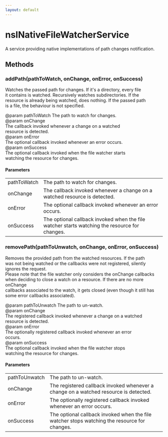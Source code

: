 ```yaml
---
layout: default
---
```


# nsINativeFileWatcherService #
  
A service providing native implementations of path changes notification.  
  

## Methods ##

### addPath(pathToWatch, onChange, onError, onSuccess) ###
  
Watches the passed path for changes. If it's a directory, every file  
it contains is watched. Recursively watches subdirectories. If the  
resource is already being watched, does nothing. If the passed path  
is a file, the behaviour is not specified.  
  
@param pathToWatch The path to watch for changes.  
@param onChange  
       The callback invoked whenever a change on a watched  
       resource is detected.  
@param onError  
       The optional callback invoked whenever an error occurs.  
@param onSuccess  
       The optional callback invoked when the file watcher starts  
       watching the resource for changes.  
  

#### Parameters ####

<table>

<tr>
<td>pathToWatch</td>
<td>The path to watch for changes.  
</td>
</tr>

<tr>
<td>onChange</td>
<td>       The callback invoked whenever a change on a watched  
       resource is detected.  
</td>
</tr>

<tr>
<td>onError</td>
<td>       The optional callback invoked whenever an error occurs.  
</td>
</tr>

<tr>
<td>onSuccess</td>
<td>       The optional callback invoked when the file watcher starts  
       watching the resource for changes.  
</td>
</tr>

</table>

### removePath(pathToUnwatch, onChange, onError, onSuccess) ###
  
Removes the provided path from the watched resources. If the path  
was not being watched or the callbacks were not registered, silently  
ignores the request.  
Please note that the file watcher only considers the onChange callbacks  
when deciding to close a watch on a resource. If there are no more onChange  
callbacks associated to the watch, it gets closed (even though it still has  
some error callbacks associated).  
  
@param pathToUnwatch The path to un-watch.  
@param onChange  
       The registered callback invoked whenever a change on a watched  
       resource is detected.  
@param onError  
       The optionally registered callback invoked whenever an error  
       occurs.  
@param onSuccess  
       The optional callback invoked when the file watcher stops  
       watching the resource for changes.  
  

#### Parameters ####

<table>

<tr>
<td>pathToUnwatch</td>
<td>The path to un-watch.  
</td>
</tr>

<tr>
<td>onChange</td>
<td>       The registered callback invoked whenever a change on a watched  
       resource is detected.  
</td>
</tr>

<tr>
<td>onError</td>
<td>       The optionally registered callback invoked whenever an error  
       occurs.  
</td>
</tr>

<tr>
<td>onSuccess</td>
<td>       The optional callback invoked when the file watcher stops  
       watching the resource for changes.  
</td>
</tr>

</table>
